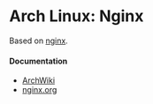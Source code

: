 Arch Linux: Nginx
=================

Based on [nginx](https://www.archlinux.org/packages/extra/x86_64/nginx/).

#### Documentation

* [ArchWiki](https://wiki.archlinux.org/index.php/Nginx)
* [nginx.org](http://nginx.org/en/docs/)

